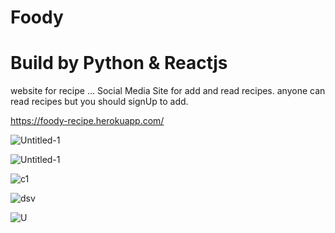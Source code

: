 # Foody
# Build by Python & Reactjs

website for recipe ...
Social Media Site for add and read recipes.
anyone can read recipes but you should signUp to add.

https://foody-recipe.herokuapp.com/

![Untitled-1](https://user-images.githubusercontent.com/47742500/57831532-fac6e400-77e7-11e9-8c2e-0af0210f5f33.jpg)


![Untitled-1](https://user-images.githubusercontent.com/47742500/57831664-5b562100-77e8-11e9-8afa-ce9fd3b458a7.jpg)

![c1](https://user-images.githubusercontent.com/47742500/57831848-d0c1f180-77e8-11e9-9bc4-9019728bc652.jpg)

![dsv](https://user-images.githubusercontent.com/47742500/57832045-4201a480-77e9-11e9-913a-82e59c882edc.jpg)


![U](https://user-images.githubusercontent.com/47742500/57832163-90af3e80-77e9-11e9-8458-48d3b1628f62.jpg)






